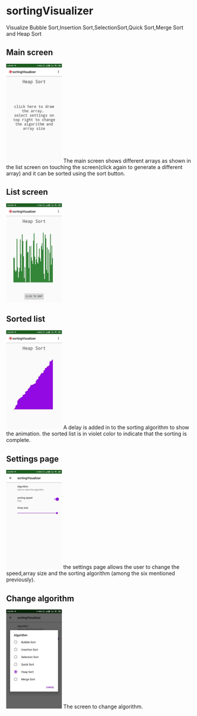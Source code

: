 # sortingVisualizer
Visualize Bubble Sort,Insertion Sort,SelectionSort,Quick Sort,Merge Sort and Heap Sort

## Main screen
<img src="main.jpg" width=150>
The main screen shows different arrays as shown in the list screen on touching the screen(click again to generate a different array) and it can be sorted using the sort button.

## List screen
<img src="list.jpg" width=150>


## Sorted list
<img src="sorted.jpg" width=150>
A delay is added in to the sorting algorithm to show the animation.
 the sorted list is in violet color to indicate that the sorting is complete. 

## Settings page
<img src="settings.jpg" width=150>
the settings page allows the user to change the speed,array size and the sorting algorithm 
(among the six mentioned previously).

## Change algorithm
<img src="algorithm.jpg" width=150>
The screen to change algorithm.
